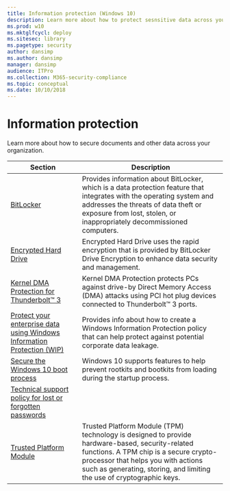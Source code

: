 ```yaml
---
title: Information protection (Windows 10)
description: Learn more about how to protect sesnsitive data across your ogranization.
ms.prod: w10
ms.mktglfcycl: deploy
ms.sitesec: library
ms.pagetype: security
author: dansimp
ms.author: dansimp
manager: dansimp
audience: ITPro
ms.collection: M365-security-compliance
ms.topic: conceptual
ms.date: 10/10/2018
---
```


# Information protection

Learn more about how to secure documents and other data across your organization.

| Section | Description |
|-|-|
| [BitLocker](bitlocker/bitlocker-overview.md)| Provides information about BitLocker, which is a data protection feature that integrates with the operating system and addresses the threats of data theft or exposure from lost, stolen, or inappropriately decommissioned computers. |
| [Encrypted Hard Drive](encrypted-hard-drive.md)| Encrypted Hard Drive uses the rapid encryption that is provided by BitLocker Drive Encryption to enhance data security and management. |
| [Kernel DMA Protection for Thunderbolt™ 3](kernel-dma-protection-for-thunderbolt.md)| Kernel DMA Protection protects PCs against drive-by Direct Memory Access (DMA) attacks using PCI hot plug devices connected to Thunderbolt™ 3 ports. |
| [Protect your enterprise data using Windows Information Protection (WIP)](windows-information-protection/protect-enterprise-data-using-wip.md)|Provides info about how to create a Windows Information Protection policy that can help protect against potential corporate data leakage.|
| [Secure the Windows 10 boot process](secure-the-windows-10-boot-process.md)| Windows 10 supports features to help prevent rootkits and bootkits from loading during the startup process. |
| [Technical support policy for lost or forgotten passwords](password-support-policy.md)|   |
| [Trusted Platform Module](tpm/trusted-platform-module-top-node.md)| Trusted Platform Module (TPM) technology is designed to provide hardware-based, security-related functions. A TPM chip is a secure crypto-processor that helps you with actions such as generating, storing, and limiting the use of cryptographic keys.  |
